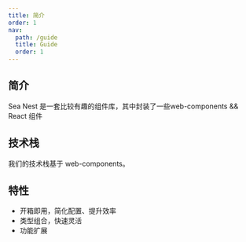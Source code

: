 ```yaml
---
title: 简介
order: 1
nav:
  path: /guide
  title: Guide
  order: 1
---
```


## 简介

Sea Nest 是一套比较有趣的组件库，其中封装了一些web-components && React 组件

## 技术栈

我们的技术栈基于 web-components。

## 特性

- 开箱即用，简化配置、提升效率
- 类型组合，快速灵活
- 功能扩展
